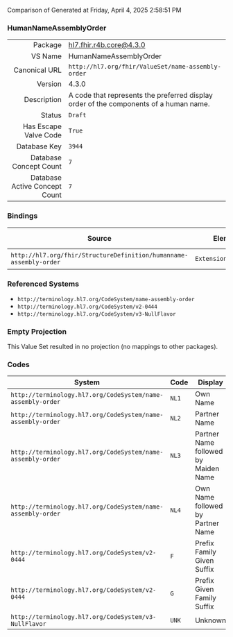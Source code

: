Comparison of 
Generated at Friday, April 4, 2025 2:58:51 PM

### HumanNameAssemblyOrder

|      |     |
| ---: | --- |
| Package | hl7.fhir.r4b.core@4.3.0 |
| VS Name | HumanNameAssemblyOrder |
| Canonical URL | `http://hl7.org/fhir/ValueSet/name-assembly-order` |
| Version | 4.3.0 |
| Description | A code that represents the preferred display order of the components of a human name. |
| Status | `Draft` |
| Has Escape Valve Code | `True` |
| Database Key | `3944` |
| Database Concept Count | `7` |
| Database Active Concept Count | `7` |
### Bindings

| Source | Element | Binding | Strength | Element Short |
| ------ | ------- | ------- | -------- | ------------- |
| `http://hl7.org/fhir/StructureDefinition/humanname-assembly-order` | `Extension.value[x]` | `http://hl7.org/fhir/ValueSet/name-assembly-order\|4.3.0` | `Required` | Value of extension |

### Referenced Systems

* `http://terminology.hl7.org/CodeSystem/name-assembly-order`
* `http://terminology.hl7.org/CodeSystem/v2-0444`
* `http://terminology.hl7.org/CodeSystem/v3-NullFlavor`
### Empty Projection

This Value Set resulted in no projection (no mappings to other packages).

### Codes

| System | Code | Display |
| ------ | ---- | ------- |
| `http://terminology.hl7.org/CodeSystem/name-assembly-order` | `NL1` | Own Name |
| `http://terminology.hl7.org/CodeSystem/name-assembly-order` | `NL2` | Partner Name |
| `http://terminology.hl7.org/CodeSystem/name-assembly-order` | `NL3` | Partner Name followed by Maiden Name |
| `http://terminology.hl7.org/CodeSystem/name-assembly-order` | `NL4` | Own Name followed by Partner Name |
| `http://terminology.hl7.org/CodeSystem/v2-0444` | `F` | Prefix Family Given Suffix |
| `http://terminology.hl7.org/CodeSystem/v2-0444` | `G` | Prefix Given Family Suffix |
| `http://terminology.hl7.org/CodeSystem/v3-NullFlavor` | `UNK` | Unknown |
